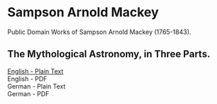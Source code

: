 # Sampson Arnold Mackey

Public Domain Works of Sampson Arnold Mackey (1765-1843).

## The Mythological Astronomy, in Three Parts.

[English - Plain Text](the-mythological-astronomy/full-text-english.md)  
English - PDF  
German - Plain Text  
German - PDF  
